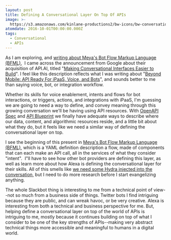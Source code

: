 ```yaml
---
layout: post
title: Defining A Conversational Layer On Top Of APIs
image: >-
  https://s3.amazonaws.com/kinlane-productions2/bw-icons/bw-conversational-interfaces.png
atomdate: 2016-10-01T00:00:00.000Z
tags:
  - Conversational
  - APIs
---
```

As I am exploring, and [writing about Meya's Bot Flow Markup Language (BFML)](http://apievangelist.com/2016/09/29/flow-abstraction-and-intent-layer-on-top-of-apis-to-feed-the-bots/),  I came across the announcement from Google about their acquisition of API.AI, titled "[Making Conversational Interfaces Easier to Build](https://developers.googleblog.com/2016/09/making-conversational-interfaces-easier-to-build.html)". I feel like this description reflects what I was writing about "[Beyond Mobile: API Ready For iPaaS, Voice, and Bots](http://apievangelist.com/2016/09/29/beyond-mobile-api-ready-for-ipaas-voice-and-bots/)", and sounds better to me than saying voice, bot, or integration workflow.

Whether its skills for voice enablement, intents and flows for bot interactions, or triggers, actions, and integrations with iPaaS, I'm guessing we are going to need a way to define, and convey meaning through this growing conversation we'll be having using API resources. With [OpenAPI Spec](https://openapis.org/specification) and [API Blueprint](https://apiblueprint.org/) we finally have adequate ways to describe where our data, content, and algorithmic resources reside, and a little bit about what they do, but it feels like we need a similar way of defining the conversational layer on top.

I see the beginning of this present in [Meya's Bot Flow Markup Language (BFML)](http://apievangelist.com/2016/09/29/flow-abstraction-and-intent-layer-on-top-of-apis-to-feed-the-bots/), which is a YAML definition description a flow, made of components that can each make an API call, all in the services of what they consider "intent".  I"ll have to see how other bot providers are defining this layer, as well as learn more about how Alexa is defining the conversational layer for their skills. All of this smells like [we need some Hydra injected into the conversation](http://www.hydra-cg.com/), but I need to do more research before I start evangelizing anything.

The whole Slackbot thing is interesting to me from a technical point of view--not so much from a business side of things. Twitter bots I find intriguing because they are public, and can wreak havoc, or be very creative. Alexa is interesting from both a technical and business perspective for me. But, helping define a conversational layer on top of the world of APIs is intriguing to me, mostly because it continues building on top of what I consider to be one of the key strengths of APIs--making very abstract technical things more accessible and meaningful to humans in a digital world.